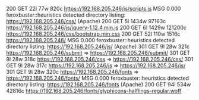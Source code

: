 200      GET       22l       77w      820c https://192.168.205.246/js/scripts.js
MSG      0.000 feroxbuster::heuristics detected directory listing: https://192.168.205.246/css/ (Apache)
200      GET        5l     1434w    97163c https://192.168.205.246/js/jquery-1.12.4.min.js
200      GET        6l     1429w   121200c https://192.168.205.246/css/bootstrap.min.css
200      GET       52l      110w     1516c https://192.168.205.246/
MSG      0.000 feroxbuster::heuristics detected directory listing: https://192.168.205.246/js/ (Apache)
301      GET        9l       28w      321c https://192.168.205.246/submit => https://192.168.205.246/submit/
301      GET        9l       28w      318c https://192.168.205.246/css => https://192.168.205.246/css/
301      GET        9l       28w      317c https://192.168.205.246/js => https://192.168.205.246/js/
301      GET        9l       28w      320c https://192.168.205.246/fonts => https://192.168.205.246/fonts/
MSG      0.000 feroxbuster::heuristics detected directory listing: https://192.168.205.246/fonts (Apache)
200      GET       94l      534w    42816c https://192.168.205.246/fonts/glyphicons-halflings-regular.woff
